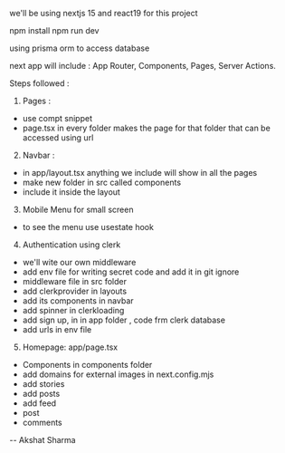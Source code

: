 we'll be using nextjs 15 and react19 for this project

npm install
npm run dev

using prisma orm to access database

next app will include : App Router, Components, Pages, Server Actions.

Steps followed :
1. Pages :
- use compt snippet
- page.tsx in every folder makes the page for that folder that can be accessed using url

2. Navbar :
- in app/layout.tsx anything we include will show in all the pages
- make new folder in src called components
- include it inside the layout

3. Mobile Menu for small screen
- to see the menu use usestate hook

4. Authentication using clerk
- we'll wite our own middleware  
- add env file for writing secret code and add it in git ignore
- middleware file in src folder
- add clerkprovider in layouts
- add its components in navbar
- add spinner in clerkloading
- add sign up, in in app folder , code frm clerk database
- add urls in env file

5. Homepage: app/page.tsx
- Components in components folder
- add domains for external images in next.config.mjs
- add stories
- add posts
- add feed
- post
- comments






-- Akshat Sharma